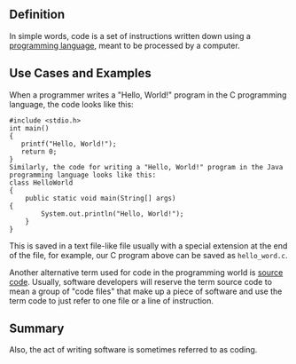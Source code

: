 ## Definition

In simple words, code is a set of instructions written down using a [programming language](programming-language.md), meant to be processed by a computer. 

## Use Cases and Examples

When a programmer writes a "Hello, World!" program in the C programming language, the code looks like this:

```
#include <stdio.h>
int main() 
{
   printf("Hello, World!");
   return 0;
}
Similarly, the code for writing a "Hello, World!" program in the Java programming language looks like this:
class HelloWorld 
{
    public static void main(String[] args) 
{
        System.out.println("Hello, World!"); 
    }
}
```
This is saved in a text file-like file usually with a special extension at the end of the file, for example, our C program above can be saved as `hello_word.c`.

Another alternative term used for code in the programming world is [source code](source-code.md). Usually, software developers will reserve the term source code to mean a group of "code files" that make up a piece of software and use the term code to just refer to one file or a line of instruction.

## Summary
Also, the act of writing software is sometimes referred to as coding.
